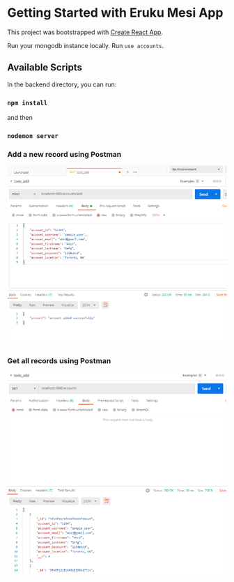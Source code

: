 # Getting Started with Eruku Mesi App

This project was bootstrapped with [Create React App](https://github.com/facebook/create-react-app).


Run your mongodb instance locally. Run `use accounts`. 

## Available Scripts

In the backend directory, you can run:

### `npm install`
and then
### `nodemon server`

### Add a new record using Postman

![Alt text](public/sample-postman.PNG?raw=true "Add a record")

### Get all records using Postman

![Alt text](public/sample-postman2.PNG?raw=true "Add a record")

